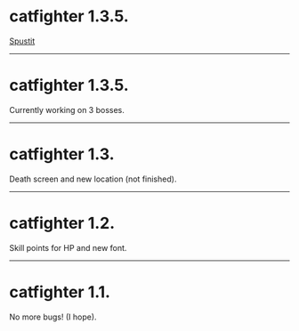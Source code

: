 # catfighter 1.3.5.
[Spustit](https://OreonCZ.github.io/catfighter/)
<hr>
<h1>catfighter 1.3.5.</h2>
<p>Currently working on 3 bosses.</p>
<hr>
<h1>catfighter 1.3.</h2>
<p>Death screen and new location (not finished).</p>
<hr>
<h1>catfighter 1.2.</h2>
<p>Skill points for HP and new font.</p>
<hr>
<h1>catfighter 1.1.</h2>
<p>No more bugs! (I hope).</p>
